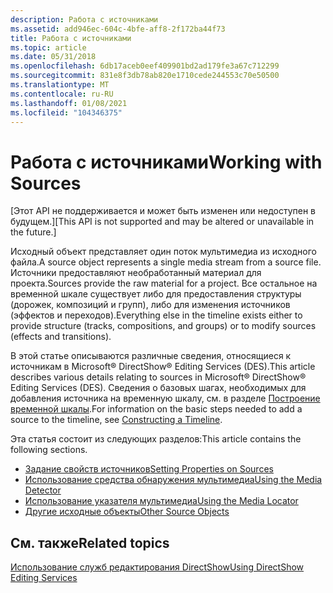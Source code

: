 ```yaml
---
description: Работа с источниками
ms.assetid: add946ec-604c-4bfe-aff8-2f172ba44f73
title: Работа с источниками
ms.topic: article
ms.date: 05/31/2018
ms.openlocfilehash: 6db17aceb0eef409901bd2ad179fe3a67c712299
ms.sourcegitcommit: 831e8f3db78ab820e1710cede244553c70e50500
ms.translationtype: MT
ms.contentlocale: ru-RU
ms.lasthandoff: 01/08/2021
ms.locfileid: "104346375"
---
```

# <a name="working-with-sources"></a><span data-ttu-id="fbcef-103">Работа с источниками</span><span class="sxs-lookup"><span data-stu-id="fbcef-103">Working with Sources</span></span>

<span data-ttu-id="fbcef-104">\[Этот API не поддерживается и может быть изменен или недоступен в будущем.\]</span><span class="sxs-lookup"><span data-stu-id="fbcef-104">\[This API is not supported and may be altered or unavailable in the future.\]</span></span>

<span data-ttu-id="fbcef-105">Исходный объект представляет один поток мультимедиа из исходного файла.</span><span class="sxs-lookup"><span data-stu-id="fbcef-105">A source object represents a single media stream from a source file.</span></span> <span data-ttu-id="fbcef-106">Источники предоставляют необработанный материал для проекта.</span><span class="sxs-lookup"><span data-stu-id="fbcef-106">Sources provide the raw material for a project.</span></span> <span data-ttu-id="fbcef-107">Все остальное на временной шкале существует либо для предоставления структуры (дорожек, композиций и групп), либо для изменения источников (эффектов и переходов).</span><span class="sxs-lookup"><span data-stu-id="fbcef-107">Everything else in the timeline exists either to provide structure (tracks, compositions, and groups) or to modify sources (effects and transitions).</span></span>

<span data-ttu-id="fbcef-108">В этой статье описываются различные сведения, относящиеся к источникам в Microsoft® DirectShow® Editing Services (DES).</span><span class="sxs-lookup"><span data-stu-id="fbcef-108">This article describes various details relating to sources in Microsoft® DirectShow® Editing Services (DES).</span></span> <span data-ttu-id="fbcef-109">Сведения о базовых шагах, необходимых для добавления источника на временную шкалу, см. в разделе [Построение временной шкалы](constructing-a-timeline.md).</span><span class="sxs-lookup"><span data-stu-id="fbcef-109">For information on the basic steps needed to add a source to the timeline, see [Constructing a Timeline](constructing-a-timeline.md).</span></span>

<span data-ttu-id="fbcef-110">Эта статья состоит из следующих разделов:</span><span class="sxs-lookup"><span data-stu-id="fbcef-110">This article contains the following sections.</span></span>

-   [<span data-ttu-id="fbcef-111">Задание свойств источников</span><span class="sxs-lookup"><span data-stu-id="fbcef-111">Setting Properties on Sources</span></span>](setting-properties-on-sources.md)
-   [<span data-ttu-id="fbcef-112">Использование средства обнаружения мультимедиа</span><span class="sxs-lookup"><span data-stu-id="fbcef-112">Using the Media Detector</span></span>](using-the-media-detector.md)
-   [<span data-ttu-id="fbcef-113">Использование указателя мультимедиа</span><span class="sxs-lookup"><span data-stu-id="fbcef-113">Using the Media Locator</span></span>](using-the-media-locator.md)
-   [<span data-ttu-id="fbcef-114">Другие исходные объекты</span><span class="sxs-lookup"><span data-stu-id="fbcef-114">Other Source Objects</span></span>](other-source-objects.md)

## <a name="related-topics"></a><span data-ttu-id="fbcef-115">См. также</span><span class="sxs-lookup"><span data-stu-id="fbcef-115">Related topics</span></span>

<dl> <dt>

[<span data-ttu-id="fbcef-116">Использование служб редактирования DirectShow</span><span class="sxs-lookup"><span data-stu-id="fbcef-116">Using DirectShow Editing Services</span></span>](using-directshow-editing-services.md)
</dt> </dl>

 

 



